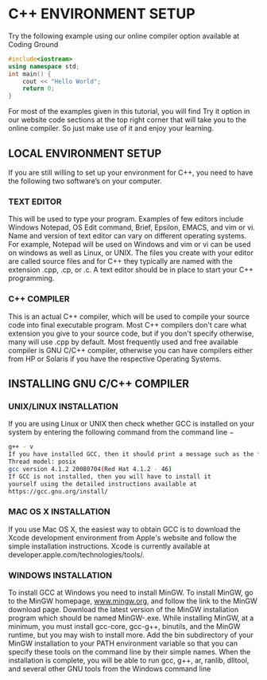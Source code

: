 # C++ ENVIRONMENT SETUP
Try the following example using our online compiler option available at Coding Ground
```cpp
#include<iostream>
using namespace std;
int main() {
    cout << "Hello World";
    return 0;
}
```
For most of the examples given in this tutorial, you will find Try it option in our website code sections at the top right corner that will take you to the online compiler. So just make use of it and enjoy your learning.
## LOCAL ENVIRONMENT SETUP
If you are still willing to set up your environment for C++, you need to have the following two software’s on your computer.
### TEXT EDITOR
This will be used to type your program. Examples of few editors include Windows Notepad, OS Edit command, Brief, Epsilon, EMACS, and vim or vi. Name and version of text editor can vary on different operating systems. For example, Notepad will be used on Windows and vim or vi can be used on windows as well as Linux, or UNIX. The files you create with your editor are called source files and for C++ they typically are named with the extension .cpp, .cp, or .c. A text editor should be in place to start your C++ programming.
### C++ COMPILER
This is an actual C++ compiler, which will be used to compile your source code into final executable
program. Most C++ compilers don't care what extension you give to your source code, but if you don't specify otherwise, many will use .cpp by default. Most frequently used and free available compiler is GNU C/C++ compiler, otherwise you can have compilers either from HP or Solaris if you have the respective Operating Systems.
## INSTALLING GNU C/C++ COMPILER
### UNIX/LINUX INSTALLATION
If you are using Linux or UNIX then check whether GCC is installed on your system by entering the following command from the command line −
```bash
g++ - v
If you have installed GCC, then it should print a message such as the following - Using built - in specs. Target: i386 - redhat – linux Configured with: .. / configure-- prefix = /usr .......
Thread model: posix
gcc version 4.1.2 20080704(Red Hat 4.1.2 - 46)
If GCC is not installed, then you will have to install it
yourself using the detailed instructions available at
https://gcc.gnu.org/install/
```
### MAC OS X INSTALLATION
If you use Mac OS X, the easiest way to obtain GCC
is to download the Xcode development
environment from Apple's website and follow the
simple installation instructions.
Xcode is currently available at
developer.apple.com/technologies/tools/.
### WINDOWS INSTALLATION
To install GCC at Windows you need to install
MinGW. To install MinGW, go to the MinGW
homepage, www.mingw.org, and follow the link to
the MinGW download page. Download the latest
version of the MinGW installation program which
should be named MinGW-<version>.exe.
While installing MinGW, at a minimum, you must
install gcc-core, gcc-g++, binutils, and the MinGW
runtime, but you may wish to install more.
Add the bin subdirectory of your MinGW
installation to your PATH environment variable so
that you can specify these tools on the command
line by their simple names.
When the installation is complete, you will be able
to run gcc, g++, ar, ranlib, dlltool, and several other
GNU tools from the Windows command line